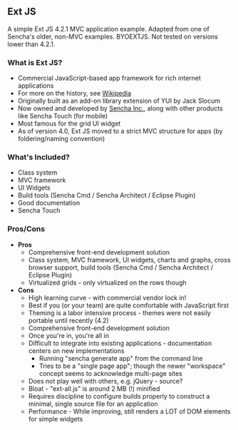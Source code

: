 Ext JS
-------------------

A simple Ext JS 4.2.1 MVC application example.  Adapted from one of Sencha's older, non-MVC examples.  BYOEXTJS.  Not tested on versions lower than 4.2.1.

### What is Ext JS?
 * Commercial JavaScript-based app framework for rich internet applications
 * For more on the history, see [Wikipedia](http://en.wikipedia.org/wiki/Ext_JS)
 * Originally built as an add-on library extension of YUI by Jack Slocum
 * Now owned and developed by [Sencha Inc.](http://www.sencha.com), along with other products like Sencha Touch (for mobile)
 * Most famous for the grid UI widget
 * As of version 4.0, Ext JS moved to a strict MVC structure for apps (by foldering/naming convention)

### What's Included?
 * Class system
 * MVC framework
 * UI Widgets
 * Build tools (Sencha Cmd / Sencha Architect / Eclipse Plugin)
 * Good documentation
 * Sencha Touch

### Pros/Cons
 * __Pros__
    + Comprehensive front-end development solution
    + Class system, MVC framework, UI widgets, charts and graphs, cross browser support, build tools (Sencha Cmd / Sencha Architect / Eclipse Plugin)
    + Virtualized grids - only virtualized on the rows though
 * __Cons__
    + High learning curve - with commercial vendor lock in!
    + Best if you (or your team) are quite comfortable with JavaScript first
    + Theming is a labor intensive process - themes were not easily portable until recently (4.2)
    + Comprehensive front-end development solution
    + Once you're in, you're all in
    + Difficult to integrate into existing applications - documentation centers on new implementations
        + Running "sencha generate app" from the command line
        + Tries to be a "single page app"; though the newer "workspace" concept seems to acknowledge multi-page sites
    + Does not play well with others, e.g. jQuery - source?
    + Bloat - "ext-all.js" is around 2 MB (!) minified
    + Requires discipline to configure builds properly to construct a minimal, single source file for an application
    + Performance - While improving, still renders a LOT of DOM elements for simple widgets
